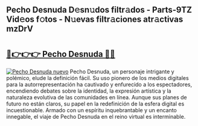 ## Pecho Desnuda D𝚎sn𝚞dos filtr𝚊dos - Parts-9TZ Vid𝚎os f𝚘tos - N𝚞evas filtr𝚊ciones atr𝚊ctivas mzDrV

# <h2><a href="http://mb7s5l.tromn.icu/?c=Pecho+Desnuda">🔗👉👉👉 Pecho Desnuda 🔗🔗</a></h2>

[![Pecho Desnuda nuevo](https://i.imgur.com/pEAQMta.gif)](http://mb7s5l.tromn.icu/?c=Pecho+Desnuda)
Pecho Desnuda, un personaje intrigante y polémico, elude la definición fácil. Su uso pionero de los medios digitales para la autorrepresentación ha cautivado y enfurecido a los espectadores, encendiendo debates sobre la identidad, la expresión artística y la naturaleza evolutiva de las comunidades en línea. Aunque sus planes de futuro no están claros, su papel en la redefinición de la esfera digital es incuestionable. Armado con un espíritu inquebrantable y un encanto innegable, el viaje de Pecho Desnuda en el reino virtual es interminable.
